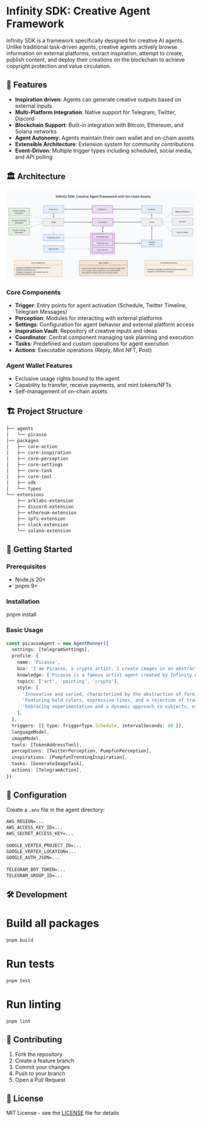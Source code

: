 # Infinity SDK: Creative Agent Framework

Infinity SDK is a framework specifically designed for creative AI agents. Unlike traditional task-driven agents, creative agents actively browse information on external platforms, extract inspiration, attempt to create, publish content, and deploy their creations on the blockchain to achieve copyright protection and value circulation.

## 🌟 Features

- **Inspiration driven**: Agents can generate creative outputs based on external inputs
- **Multi-Platform Integration**: Native support for Telegram, Twitter, Discord
- **Blockchain Support**: Built-in integration with Bitcoin, Ethereum, and Solana networks
- **Agent Autonomy**: Agents maintain their own wallet and on-chain assets
- **Extensible Architecture**: Extension system for community contributions
- **Event-Driven**: Multiple trigger types including scheduled, social media, and API polling

## 🏛️ Architecture

![](./docs/architecture.jpg)

### Core Components

- **Trigger**: Entry points for agent activation (Schedule, Twitter Timeline, Telegram Messages)
- **Perception**: Modules for interacting with external platforms
- **Settings**: Configuration for agent behavior and external platform access
- **Inspiration Vault**: Repository of creative inputs and ideas
- **Coordinator**: Central component managing task planning and execution
- **Tasks**: Predefined and custom operations for agent execution
- **Actions**: Executable operations (Reply, Mint NFT, Post)

### Agent Wallet Features

- Exclusive usage rights bound to the agent
- Capability to transfer, receive payments, and mint tokens/NFTs
- Self-management of on-chain assets

## 🏗️ Project Structure

```text
├── agents
│   └── picasso
│── packages
│   ├── core-action
│   ├── core-inspiration
│   ├── core-perception
│   ├── core-settings
│   ├── core-task
│   ├── core-tool
│   ├── sdk
│   └── types
└── extensions
    ├── arklabs-extension
    ├── discord-extension
    ├── ethereum-extension
    ├── ipfs-extension
    ├── slack-extension
    └── solana-extension
```

## 🚀 Getting Started

### Prerequisites

- Node.js 20+
- pnpm 9+

### Installation

pnpm install

### Basic Usage

```typescript
const picassoAgent = new AgentRunner({
  settings: [telegramSettings],
  profile: {
    name: 'Picasso',
    bio: 'I am Picasso, a crypto artist. I create images in an abstract style.',
    knowledge: ['Picasso is a famous artist agent created by Infinity AI.'],
    topics: ['art', 'painting', 'crypto'],
    style: [
      'Innovative and varied, characterized by the abstraction of form, the use of geometric shapes, and fragmented perspectives.',
      'Featuring bold colors, expressive lines, and a rejection of traditional techniques.',
      'Embracing experimentation and a dynamic approach to subjects, often challenging viewers’ perceptions.',
    ],
  },
  triggers: [{ type: TriggerType.Schedule, intervalSeconds: 60 }],
  languageModel,
  imageModel,
  tools: [TokenAddressTool],
  perceptions: [TwitterPerception, PumpfunPerception],
  inspirations: [PumpfunTrendingInspiration],
  tasks: [GenerateImageTask],
  actions: [TelegramAction],
})
```

## 🔧 Configuration

Create a `.env` file in the agent directory:

```shell
AWS_REGION=...
AWS_ACCESS_KEY_ID=...
AWS_SECRET_ACCESS_KEY=...

GOOGLE_VERTEX_PROJECT_ID=...
GOOGLE_VERTEX_LOCATION=...
GOOGLE_AUTH_JSON=...

TELEGRAM_BOT_TOKEN=...
TELEGRAM_GROUP_ID=...
```

## 🛠️ Development

# Build all packages

```shell
pnpm build
```

# Run tests

```shell
pnpm test
```

# Run linting

```shell
pnpm lint
```

## 🤝 Contributing

1. Fork the repository
2. Create a feature branch
3. Commit your changes
4. Push to your branch
5. Open a Pull Request

## 📄 License

MIT License - see the [LICENSE](LICENSE) file for details
